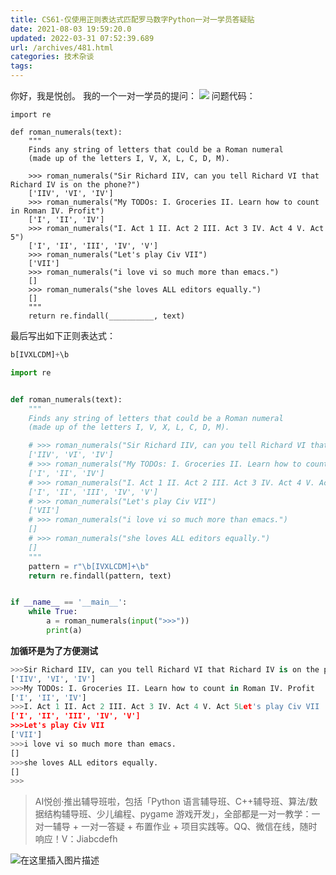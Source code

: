 ```yaml
---
title: CS61-仅使用正则表达式匹配罗马数字Python一对一学员答疑贴
date: 2021-08-03 19:59:20.0
updated: 2022-03-31 07:52:39.689
url: /archives/481.html
categories: 技术杂谈
tags: 
---
```




你好，我是悦创。 我的一个一对一学员的提问： ![](https://img-blog.csdnimg.cn/488d116ed7db4cefa3f375a15da35411.png?x-oss-process=image/watermark,type_ZmFuZ3poZW5naGVpdGk,shadow_10,text_aHR0cHM6Ly9ibG9nLmNzZG4ubmV0L3FxXzMzMjU0NzY2,size_16,color_FFFFFF,t_70) 问题代码：

```
import re

def roman_numerals(text):
    """
    Finds any string of letters that could be a Roman numeral
    (made up of the letters I, V, X, L, C, D, M).

    >>> roman_numerals("Sir Richard IIV, can you tell Richard VI that Richard IV is on the phone?")
    ['IIV', 'VI', 'IV']
    >>> roman_numerals("My TODOs: I. Groceries II. Learn how to count in Roman IV. Profit")
    ['I', 'II', 'IV']
    >>> roman_numerals("I. Act 1 II. Act 2 III. Act 3 IV. Act 4 V. Act 5")
    ['I', 'II', 'III', 'IV', 'V']
    >>> roman_numerals("Let's play Civ VII")
    ['VII']
    >>> roman_numerals("i love vi so much more than emacs.")
    []
    >>> roman_numerals("she loves ALL editors equally.")
    []
    """
    return re.findall(__________, text)
```

最后写出如下正则表达式：

```python
b[IVXLCDM]+\b
```

```python
import re


def roman_numerals(text):
    """
    Finds any string of letters that could be a Roman numeral
    (made up of the letters I, V, X, L, C, D, M).

    # >>> roman_numerals("Sir Richard IIV, can you tell Richard VI that Richard IV is on the phone?")
    ['IIV', 'VI', 'IV']
    # >>> roman_numerals("My TODOs: I. Groceries II. Learn how to count in Roman IV. Profit")
    ['I', 'II', 'IV']
    # >>> roman_numerals("I. Act 1 II. Act 2 III. Act 3 IV. Act 4 V. Act 5")
    ['I', 'II', 'III', 'IV', 'V']
    # >>> roman_numerals("Let's play Civ VII")
    ['VII']
    # >>> roman_numerals("i love vi so much more than emacs.")
    []
    # >>> roman_numerals("she loves ALL editors equally.")
    []
    """
    pattern = r"\b[IVXLCDM]+\b"
    return re.findall(pattern, text)


if __name__ == '__main__':
    while True:
        a = roman_numerals(input(">>>"))
        print(a)
```

**加循环是为了方便测试**

```python
>>>Sir Richard IIV, can you tell Richard VI that Richard IV is on the phone?
['IIV', 'VI', 'IV']
>>>My TODOs: I. Groceries II. Learn how to count in Roman IV. Profit
['I', 'II', 'IV']
>>>I. Act 1 II. Act 2 III. Act 3 IV. Act 4 V. Act 5Let's play Civ VII
['I', 'II', 'III', 'IV', 'V']
>>>Let's play Civ VII
['VII']
>>>i love vi so much more than emacs.
[]
>>>she loves ALL editors equally.
[]
>>>
```

> AI悦创·推出辅导班啦，包括「Python 语言辅导班、C++辅导班、算法/数据结构辅导班、少儿编程、pygame 游戏开发」，全部都是一对一教学：一对一辅导 + 一对一答疑 + 布置作业 + 项目实践等。QQ、微信在线，随时响应！V：Jiabcdefh

![在这里插入图片描述](https://img-blog.csdnimg.cn/216259de66954fd1a0962e219a36b404.png)